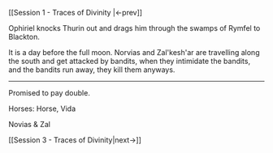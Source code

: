 [[Session 1 - Traces of Divinity |<-prev]]

Ophiriel knocks Thurin out and drags him through the swamps of Rymfel to Blackton.

It is a day before the full moon. Norvias and Zal'kesh'ar are travelling along the south and get attacked by bandits, when they intimidate the bandits, and the bandits run away, they kill them anyways.

----

Promised to pay double.

Horses: Horse, Vida

Novias & Zal

[[Session 3 - Traces of Divinity|next->]]